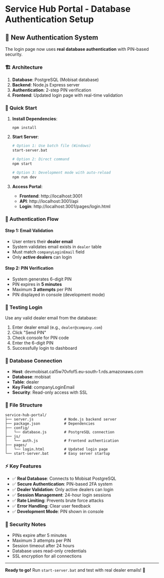 # Service Hub Portal - Database Authentication Setup

## 🔐 New Authentication System

The login page now uses **real database authentication** with PIN-based security.

### 🏗️ Architecture

1. **Database**: PostgreSQL (Mobisat database)
2. **Backend**: Node.js Express server
3. **Authentication**: 2-step PIN verification
4. **Frontend**: Updated login page with real-time validation

### 🚀 Quick Start

1. **Install Dependencies**:
   ```bash
   npm install
   ```

2. **Start Server**:
   ```bash
   # Option 1: Use batch file (Windows)
   start-server.bat
   
   # Option 2: Direct command
   npm start
   
   # Option 3: Development mode with auto-reload
   npm run dev
   ```

3. **Access Portal**:
   - **Frontend**: http://localhost:3001
   - **API**: http://localhost:3001/api
   - **Login**: http://localhost:3001/pages/login.html

### 🔑 Authentication Flow

#### Step 1: Email Validation
- User enters their **dealer email**
- System validates email exists in `dealer` table
- Must match `companyLoginEmail` field
- Only **active dealers** can login

#### Step 2: PIN Verification
- System generates 6-digit PIN
- PIN expires in **5 minutes**
- Maximum **3 attempts** per PIN
- PIN displayed in console (development mode)

### 🎯 Testing Login

Use any valid dealer email from the database:
1. Enter dealer email (e.g., `dealer@company.com`)
2. Click "Send PIN"
3. Check console for PIN code
4. Enter the 6-digit PIN
5. Successfully login to dashboard

### 💾 Database Connection

- **Host**: devmobisat.ca15w70vfof5.eu-south-1.rds.amazonaws.com
- **Database**: mobisat
- **Table**: dealer
- **Key Field**: companyLoginEmail
- **Security**: Read-only access with SSL

### 📁 File Structure

```
service-hub-portal/
├── server.js              # Node.js backend server
├── package.json           # Dependencies
├── config/
│   └── database.js        # PostgreSQL connection
├── js/
│   └── auth.js            # Frontend authentication
├── pages/
│   └── login.html         # Updated login page
└── start-server.bat       # Easy server startup
```

### ⚡ Key Features

- ✅ **Real Database**: Connects to Mobisat PostgreSQL
- ✅ **Secure Authentication**: PIN-based 2FA system
- ✅ **Dealer Validation**: Only active dealers can login
- ✅ **Session Management**: 24-hour login sessions
- ✅ **Rate Limiting**: Prevents brute force attacks
- ✅ **Error Handling**: Clear user feedback
- ✅ **Development Mode**: PIN shown in console

### 🚨 Security Notes

- PINs expire after 5 minutes
- Maximum 3 attempts per PIN
- Session timeout after 24 hours
- Database uses read-only credentials
- SSL encryption for all connections

---

**Ready to go!** Run `start-server.bat` and test with real dealer emails! 🎯 